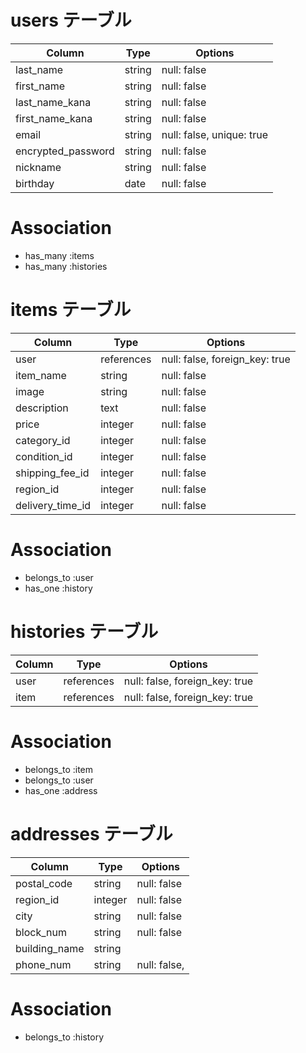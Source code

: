# users テーブル

| Column             | Type   | Options                   |
| ------------------ | ------ | ------------------------- |
| last_name          | string | null: false               |
| first_name         | string | null: false               |
| last_name_kana     | string | null: false               |
| first_name_kana    | string | null: false               |
| email              | string | null: false, unique: true |
| encrypted_password | string | null: false               |
| nickname           | string | null: false               |
| birthday           | date   | null: false               |

# Association
- has_many :items
- has_many :histories

# items テーブル

| Column             | Type       | Options                        |
| ------------------ | ---------- | ------------------------------ |
| user               | references | null: false, foreign_key: true |
| item_name          | string     | null: false                    |
| image              | string     | null: false                    |
| description        | text       | null: false                    |
| price              | integer    | null: false                    |
| category_id        | integer    | null: false                    |
| condition_id       | integer    | null: false                    |
| shipping_fee_id    | integer    | null: false                    |
| region_id          | integer    | null: false                    |
| delivery_time_id      | integer    | null: false                    |

# Association

- belongs_to :user
- has_one    :history

# histories テーブル

| Column             | Type       | Options                        |
| ------------------ | ---------- | ------------------------------ |
| user               | references | null: false, foreign_key: true |
| item               | references | null: false, foreign_key: true |

# Association

- belongs_to :item
- belongs_to :user
- has_one    :address

# addresses テーブル

| Column        | Type       | Options                        |
| ------------- | ---------- | ------------------------------ |
| postal_code   | string     | null: false                    |
| region_id     | integer    | null: false                    |
| city          | string     | null: false                    |
| block_num     | string     | null: false                    |
| building_name | string     |                                |
| phone_num     | string     | null: false,                   |

# Association

- belongs_to :history

